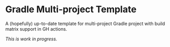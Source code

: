 # Gradle Multi-project Template

A (hopefully) up-to-date template for multi-project Gradle project with build matrix support in GH actions.

_This is work in progress._
